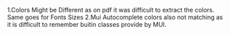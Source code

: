 1.Colors Might be Different as on pdf it was difficult to extract the colors. Same goes for Fonts Sizes
2.Mui Autocomplete colors also not matching as it is difficult to remember buitin classes provide by MUI.